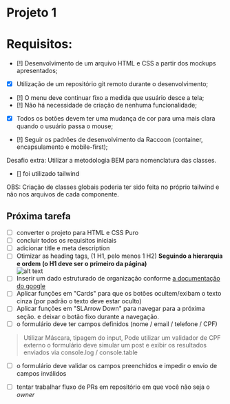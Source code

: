 # Projeto 1

# Requisitos:
- [!] Desenvolvimento de um arquivo HTML e CSS a partir dos mockups apresentados;
- [x] Utilização de um repositório git remoto durante o desenvolvimento;
- [!] O menu deve continuar fixo a medida que usuário desce a tela;
- [!] Não há necessidade de criação de nenhuma funcionalidade;
- [x] Todos os botões devem ter uma mudança de cor para uma mais clara quando o usuário passa o mouse;
- [!] Seguir os padrões de desenvolvimento da Raccoon (container, encapsulamento e mobile-first);

Desafio extra:
Utilizar a metodologia BEM para nomenclatura das classes.  
- [] foi utilizado tailwind

OBS: Criação de classes globais poderia ter sido feita no próprio tailwind e não nos arquivos de cada componente.

## Próxima tarefa

- [ ] converter o projeto para HTML e CSS Puro
- [ ] concluir todos os requisitos iniciais
- [ ] adicionar title e meta description
- [ ] Otimizar as heading tags, (1 H1, pelo menos 1 H2) **Seguindo a hierarquia e ordem (o H1 deve ser o primeiro da página)**  
![alt text](image.png)
- [ ] Inserir um dado estruturado de organização conforme [a documentação do google](https://developers.google.com/search/docs/appearance/structured-data/organization?hl=pt-br)
- [ ] Aplicar funções em "Cards" para que os botões ocultem/exibam o texto cinza (por padrão o texto deve estar oculto)
- [ ] Aplicar funções em "SLArrow Down" para navegar para a próxima seção. e deixar o botão fixo durante a navegação.
- [ ] o formulário deve ter campos definidos (nome / email / telefone / CPF)
> Utilizar Máscara, tipagem do input, Pode utilizar um validador de CPF externo
> o formulário deve simular um post e exibir os resultados enviados via console.log / console.table
- [ ] o formulário deve validar os campos preenchidos e impedir o envio de campos inválidos
- [ ] tentar trabalhar fluxo de PRs em repositório em que você não seja o *owner*





